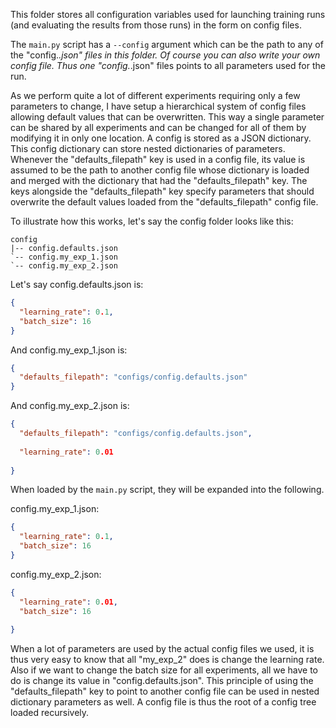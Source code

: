 This folder stores all configuration variables used for launching training runs (and evaluating the results from those runs) in the form on config files.

The ```main.py``` script has a ```--config``` argument which can be the path to any of the "config.*.json" files in this folder. Of course you can also write your own config file.
Thus one "config.*.json" files points to all parameters used for the run.

As we perform quite a lot of different experiments requiring only a few parameters to change, I have setup a hierarchical system of config files allowing default values that can be overwritten.
This way a single parameter can be shared by all experiments and can be changed for all of them by modifying it in only one location.
A config is stored as a JSON dictionary. This config dictionary can store nested dictionaries of parameters. 
Whenever the "defaults_filepath" key is used in a config file, 
its value is assumed to be the path to another config file whose dictionary is loaded and merged with the dictionary that had the "defaults_filepath" key.
The keys alongside the "defaults_filepath" key specify parameters that should overwrite the default values loaded from the "defaults_filepath" config file.

To illustrate how this works, let's say the config folder looks like this:
```
config 
|-- config.defaults.json
`-- config.my_exp_1.json
`-- config.my_exp_2.json
```
 
Let's say config.defaults.json is:
```json
{
  "learning_rate": 0.1,
  "batch_size": 16
}
```  

And config.my_exp_1.json is:
```json
{
  "defaults_filepath": "configs/config.defaults.json"
}
```

And config.my_exp_2.json is:
```json
{
  "defaults_filepath": "configs/config.defaults.json",
  
  "learning_rate": 0.01
  
}
```

When loaded by the ```main.py``` script, they will be expanded into the following.

config.my_exp_1.json:
```json
{
  "learning_rate": 0.1,
  "batch_size": 16
}
```

config.my_exp_2.json:
```json
{
  "learning_rate": 0.01,
  "batch_size": 16
  
}
```

When a lot of parameters are used by the actual config files we used, it is thus very easy to know that all "my_exp_2" does is change the learning rate.
Also if we want to change the batch size for all experiments, all we have to do is change its value in "config.defaults.json".
This principle of using the "defaults_filepath" key to point to another config file can be used in nested dictionary parameters as well.
A config file is thus the root of a config tree loaded recursively.
